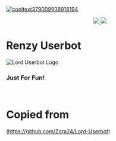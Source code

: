 <a href='https://postimg.cc/gn8HF1qB' target='_blank'><img src='https://i.postimg.cc/gn8HF1qB/cooltext379009938918194.gif' border='0' alt='cooltext379009938918194'/></a>


<p align="center">
  <a href="https://github.com/Zora24/Lord-Userbot/fork">
    <img src="https://img.shields.io/github/forks/Zora24/Lord-Userbot?label=Fork&style=social">
    
  </a>
  <a href="https://github.com/Zora24/Lord-Userbot">
    <img src="https://img.shields.io/github/stars/Zora24/Lord-Userbot?style=social">
  </a>
</p>  

# Renzy Userbot
![Lord Userbot Logo](https://i.postimg.cc/TYjxZSkg/images.jpg)

<h3 align="left">Just For Fun!</h3>
<p align="left">&nbsp;</p>

# Copied from 
(https://github.com/Zora24/Lord-Userbot)
